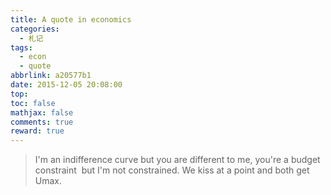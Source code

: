 ```yaml
---
title: A quote in economics
categories:
  - 札记
tags:
  - econ
  - quote
abbrlink: a20577b1
date: 2015-12-05 20:08:00
top:
toc: false
mathjax: false 
comments: true
reward: true
---
```

>I'm an indifference curve but you are different to me, you're a budget constraint  but I'm not constrained. We kiss at a point and both get Umax.